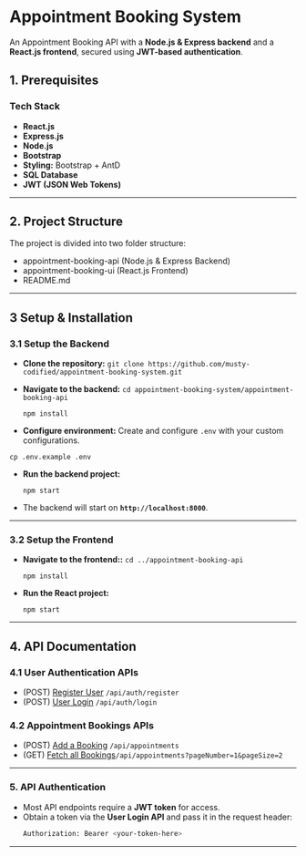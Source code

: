 # Appointment Booking System

An Appointment Booking API with a **Node.js & Express backend** and a **React.js frontend**, secured using 
**JWT-based authentication**.

## 1. Prerequisites ##
### Tech Stack ###
- **React.js**
- **Express.js**
- **Node.js**
- **Bootstrap** 
- **Styling:** Bootstrap + AntD
- **SQL Database** 
- **JWT (JSON Web Tokens)**

---

## 2. Project Structure ##

The project is divided into two folder structure:

- appointment-booking-api (Node.js & Express Backend)
- appointment-booking-ui (React.js Frontend)
- README.md

---

## 3 Setup & Installation ##

### 3.1 Setup the Backend ###

- **Clone the repository:**
  `git clone https://github.com/musty-codified/appointment-booking-system.git`
- **Navigate to the backend:**
  `cd appointment-booking-system/appointment-booking-api`

  `npm install`
- **Configure environment:** Create and configure `.env` with your custom configurations.

`cp .env.example .env`
- **Run the backend project:**

  `npm start`

- The backend will start on **`http://localhost:8000`**.

---

### 3.2 Setup the Frontend ###
- **Navigate to the frontend::**
  `cd ../appointment-booking-api`
  
  `npm install`
- **Run the React project:**

  `npm start`

---

## 4. API Documentation ##

### 4.1 User Authentication APIs ###

- (POST) [Register  User](http://localhost:8000/api/auth/register) `/api/auth/register`
- (POST) [User Login](http://localhost:8000/api/auth/login) `/api/auth/login`

### 4.2 Appointment Bookings APIs ###

- (POST) [Add a Booking](http://localhost:8000/api/appointments) `/api/appointments`
- (GET)  [Fetch all Bookings](http://localhost:8000/api/appointments)`/api/appointments?pageNumber=1&pageSize=2`

---

### 5. API Authentication

- Most API endpoints require a **JWT token** for access.
- Obtain a token via the **User Login API** and pass it in the request header:
  ```sh
  Authorization: Bearer <your-token-here>
  ```

---
